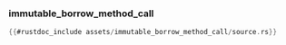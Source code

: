 ### immutable_borrow_method_call

```rust
{{#rustdoc_include assets/immutable_borrow_method_call/source.rs}}
```
<div class="flex-container vis_block" style="position:relative; margin-left:-75px; margin-right:-75px; display: flex;">
	<object type="image/svg+xml" class="immutable_borrow_method_call code_panel" data="assets/immutable_borrow_method_call/vis_code.svg"></object>
	<object type="image/svg+xml" class="immutable_borrow_method_call tl_panel" data="assets/immutable_borrow_method_call/vis_timeline.svg" style="width: auto;" onmouseenter="helpers('immutable_borrow_method_call')"></object>
</div>
